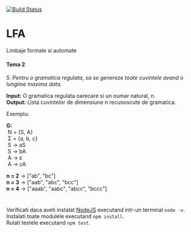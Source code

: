 [![Build Status](https://travis-ci.org/ThisNameWasTaken/LFA-T2.svg?branch=master)](https://travis-ci.org/ThisNameWasTaken/LFA-T2)
# LFA
Limbaje formale si automate 

#### Tema 2 
_5\. Pentru o gramatica regulata, sa se genereze toate cuvintele avand o lungime maxima data._

__Input:__ O gramatica regulata oarecare si un numar natural, n. <br/>
__Output:__ Lista cuvintelor de dimensiune n recunoscute de gramatica.

Exemplu:

__G:__ <br/>
&nbsp;N = {S, A} <br/>
&nbsp;Σ = {a, b, c} <br/>
&nbsp;S → aS <br/>
&nbsp;S → bA <br/>
&nbsp;A → ε <br/>
&nbsp;A → cA <br/>

__n = 2__ → ["ab", "bc"] <br/>
__n = 3__ → ["aab", "abc", "bcc"] <br/>
__n = 4__ → ["aaab", "aabc", "abcc", "bccc"] <br/>

# 
Verificati daca aveti instalat [NodeJS](https://nodejs.org/en/) executand intr-un terminal ```node -v```. <br/>
Instalati toate modulele executand ```npm install```. <br/>
Rulati testele executand ```npm test```.
